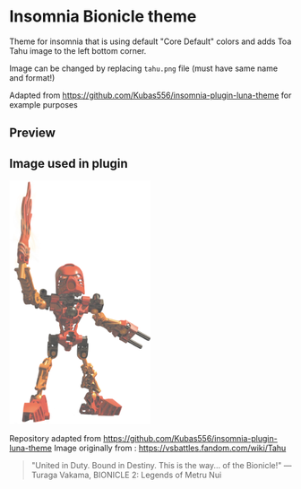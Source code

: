 # Insomnia Bionicle theme

Theme for insomnia that is using default "Core Default" colors and adds Toa Tahu image to the left bottom corner.

Image can be changed by replacing `tahu.png` file (must have same name and format!)

Adapted from https://github.com/Kubas556/insomnia-plugin-luna-theme for example purposes

## Preview



## Image used in plugin

<img style="width:50%" src="./tahu.png">

Repository adapted from https://github.com/Kubas556/insomnia-plugin-luna-theme
Image originally from : https://vsbattles.fandom.com/wiki/Tahu

> "United in Duty. Bound in Destiny. This is the way... of the Bionicle!"
> — Turaga Vakama, BIONICLE 2: Legends of Metru Nui
